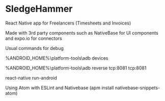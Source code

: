 # SledgeHammer
React Native app for Freelancers (Timesheets and Invoices)

Made with 3rd party components such as NativeBase for UI components and expo.io for connectors

Usual commands for debug

%ANDROID_HOME%\platform-tools\adb devices

%ANDROID_HOME%\platform-tools\adb reverse tcp:8081 tcp:8081

react-native run-android

Using Atom with ESLint and Nativebase (apm install nativebase-snippets-atom)

